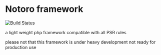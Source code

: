 # Notoro framework

[![Build Status](https://travis-ci.org/omaraligit/Notoro.svg?branch=master)](https://travis-ci.org/omaraligit/Notoro)

a light weight php framework compatible with all PSR rules 

please not that this framework is under heavy development not ready for production use


